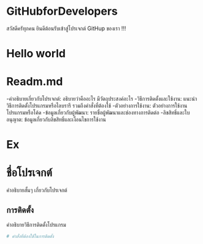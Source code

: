 # GitHubforDevelopers
สวัสดีครัทุกคน ยินดีต้อนรับเข้าสู่โปรเจกต์ GitHup  ของเรา !!!

# Hello world

# Readm.md
-คำอธิบายเกี่ยวกับโปรเจกต์: อธิบายว่าคืออะไร มีวัตถุประสงค์อะไร
-วิธีการติดตั้งและใช้งาน: แนะนำวิธีการติดตั้งโปรแกรมหรือไลบรารี รวมถึงคำสั่งที่ต้องใช้
-ตัวอย่างการใช้งาน: ตัวอย่างการใช้งานโปรแกรมหรือโค้ด
-ข้อมูลเกี่ยวกับผู้พัฒนา: รายชื่อผู้พัฒนาและช่องทางการติดต่อ
-ลิขสิทธิ์และใบอนุญาต: ข้อมูลเกี่ยวกับลิขสิทธิ์และเงื่อนไขการใช้งาน

# Ex
# ชื่อโปรเจกต์
คำอธิบายสั้นๆ เกี่ยวกับโปรเจกต์

## การติดตั้ง
คำอธิบายวิธีการติดตั้งโปรแกรม

```bash
# คำสั่งที่ต้องใช้ในการติดตั้ง
